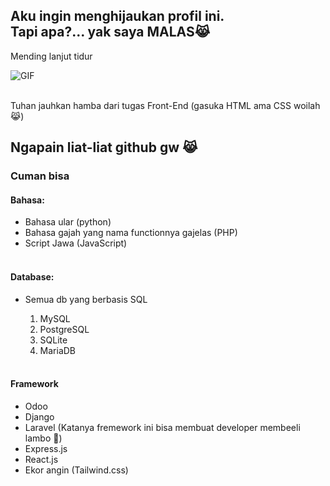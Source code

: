 <h2>Aku ingin menghijaukan profil ini.<br>
Tapi apa?... yak saya MALAS😹</h2>

<p>Mending lanjut tidur</p>

<div align="left">
  <div style="display: flex; flex-direction: row; align-items: center; gap: 10px;" width="100%">
    <img src="https://media.giphy.com/media/v1.Y2lkPTc5MGI3NjExMjU4NXo2Y3ZxMWt4eXR2ZjdpOXZsdDZseTdxZzM1cjRsbjdnN2FvcCZlcD12MV9naWZzX3NlYXJjaCZjdD1n/mguPrVJAnEHIY/giphy.gif" style="max-width: 100px; height: auto;" alt="GIF">
  </div>
</div>
<br/>

<p>Tuhan jauhkan hamba dari tugas Front-End (gasuka HTML ama CSS woilah 😹)</p>

<h2>Ngapain liat-liat github gw 😹</h2>

### Cuman bisa

#### Bahasa:
<ul>
  <li>Bahasa ular (python)</li>
  <li>Bahasa gajah yang nama functionnya gajelas (PHP)</li>
  <li>Script Jawa (JavaScript)</li>
<br />

</ul>

#### Database:
<ul>
  <li>Semua db yang berbasis SQL</li>
  <ol type="1">
    <li>MySQL</li>
    <li>PostgreSQL</li>
    <li>SQLite</li>
    <li>MariaDB</li>
  </ol>
<br/>
</ul>

#### Framework
<ul>
  <li>Odoo</li>
  <li>Django</li>
  <li>Laravel (Katanya fremework ini bisa membuat developer membeeli lambo 🤑)</li>
  <li>Express.js</li>
  <li>React.js</li>
  <li>Ekor angin (Tailwind.css)</li>
</ul>
